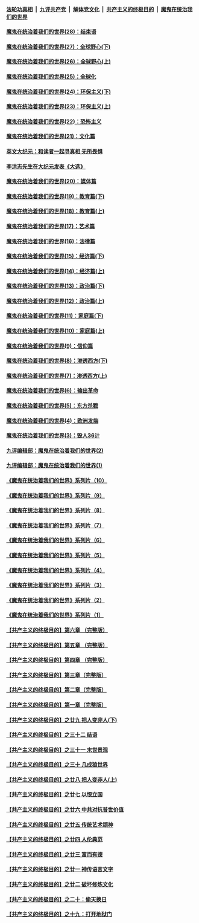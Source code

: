 

####  [法轮功真相](../../../../basic/blob/master/README.md?t=03161331) &nbsp;|&nbsp; [九评共产党](../../../../9ping.md/blob/master/README.md?t=03161331) &nbsp;|&nbsp; [解体党文化](../../../../jtdwh.md/blob/master/README.md?t=03161331)  &nbsp;|&nbsp; [共产主义的终极目的](../../../../gczydzjmd.md/blob/master/README.md?t=03161331) &nbsp;|&nbsp; [魔鬼在统治我们的世界](../../../../mgztzwmdsj.md/blob/master/README.md?t=03161331) 

#### [魔鬼在统治着我们的世界(28)：结束语](../pages/nsc422/n10936246.md?t=03161331) 

#### [魔鬼在统治着我们的世界(27)：全球野心(下)](../pages/nsc422/n10928319.md?t=03161331) 

#### [魔鬼在统治着我们的世界(26)：全球野心(上)](../pages/nsc422/n10900318.md?t=03161331) 

#### [魔鬼在统治着我们的世界(25)：全球化](../pages/nsc422/n10788205.md?t=03161331) 

#### [魔鬼在统治着我们的世界(24)：环保主义(下)](../pages/nsc422/n10695307.md?t=03161331) 

#### [魔鬼在统治着我们的世界(23)：环保主义(上)](../pages/nsc422/n10688613.md?t=03161331) 

#### [魔鬼在统治着我们的世界(22)：恐怖主义](../pages/nsc422/n10614727.md?t=03161331) 

#### [魔鬼在统治着我们的世界(21)：文化篇](../pages/nsc422/n10597706.md?t=03161331) 

#### [英文大纪元：和读者一起寻真相 无所畏惧](../pages/nsc422/n12542027.md?t=03161331) 

#### [李洪志先生在大纪元发表《大选》](../pages/nsc422/n12534746.md?t=03161331) 

#### [魔鬼在统治着我们的世界(20)：媒体篇](../pages/nsc422/n10586579.md?t=03161331) 

#### [魔鬼在统治着我们的世界(19)：教育篇(下)](../pages/nsc422/n10564808.md?t=03161331) 

#### [魔鬼在统治着我们的世界(18)：教育篇(上)](../pages/nsc422/n10526970.md?t=03161331) 

#### [魔鬼在统治着我们的世界(17)：艺术篇](../pages/nsc422/n10499093.md?t=03161331) 

#### [魔鬼在统治着我们的世界(16)：法律篇](../pages/nsc422/n10485969.md?t=03161331) 

#### [魔鬼在统治着我们的世界(15)：经济篇(下)](../pages/nsc422/n10469975.md?t=03161331) 

#### [魔鬼在统治着我们的世界(14)：经济篇(上)](../pages/nsc422/n10457370.md?t=03161331) 

#### [魔鬼在统治着我们的世界(13)：政治篇(下)](../pages/nsc422/n10448270.md?t=03161331) 

#### [魔鬼在统治着我们的世界(12)：政治篇(上)](../pages/nsc422/n10444576.md?t=03161331) 

#### [魔鬼在统治着我们的世界(11)：家庭篇(下)](../pages/nsc422/n10440961.md?t=03161331) 

#### [魔鬼在统治着我们的世界(10)：家庭篇(上)](../pages/nsc422/n10435448.md?t=03161331) 

#### [魔鬼在统治着我们的世界(9)：信仰篇](../pages/nsc422/n10432159.md?t=03161331) 

#### [魔鬼在统治着我们的世界(8)：渗透西方(下)](../pages/nsc422/n10429603.md?t=03161331) 

#### [魔鬼在统治着我们的世界(7)：渗透西方(上)](../pages/nsc422/n10426013.md?t=03161331) 

#### [魔鬼在统治着我们的世界(6)：输出革命](../pages/nsc422/n10421536.md?t=03161331) 

#### [魔鬼在统治着我们的世界(5)：东方杀戮](../pages/nsc422/n10417707.md?t=03161331) 

#### [魔鬼在统治着我们的世界(4)：欧洲发端](../pages/nsc422/n10414890.md?t=03161331) 

#### [魔鬼在统治着我们的世界(3)：毁人36计](../pages/nsc422/n10411583.md?t=03161331) 

#### [九评编辑部：魔鬼在统治着我们的世界(2)](../pages/nsc422/n10410036.md?t=03161331) 

#### [九评编辑部：魔鬼在统治着我们的世界(1)](../pages/nsc422/n10406825.md?t=03161331) 

#### [《魔鬼在统治着我们的世界》系列片（10）](../pages/nsc422/n12292670.md?t=03161331) 

#### [《魔鬼在统治着我们的世界》系列片（9）](../pages/nsc422/n12290859.md?t=03161331) 

#### [《魔鬼在统治着我们的世界》系列片（8）](../pages/nsc422/n12287445.md?t=03161331) 

#### [《魔鬼在统治着我们的世界》系列片（7）](../pages/nsc422/n12283425.md?t=03161331) 

#### [《魔鬼在统治着我们的世界》系列片（6）](../pages/nsc422/n12282314.md?t=03161331) 

#### [《魔鬼在统治着我们的世界》系列片（5）](../pages/nsc422/n12281419.md?t=03161331) 

#### [《魔鬼在统治着我们的世界》系列片（4）](../pages/nsc422/n12274024.md?t=03161331) 

#### [《魔鬼在统治着我们的世界》系列片（3）](../pages/nsc422/n12271322.md?t=03161331) 

#### [《魔鬼在统治着我们的世界》系列片（2）](../pages/nsc422/n12269049.md?t=03161331) 

#### [《魔鬼在统治着我们的世界》系列片（1）](../pages/nsc422/n12267575.md?t=03161331) 

#### [【共产主义的终极目的】第六章 （完整版）](../pages/nsc422/n11428913.md?t=03161331) 

#### [【共产主义的终极目的】第五章 （完整版）](../pages/nsc422/n11428912.md?t=03161331) 

#### [【共产主义的终极目的】第四章 （完整版）](../pages/nsc422/n11428907.md?t=03161331) 

#### [【共产主义的终极目的】第三章（完整版）](../pages/nsc422/n11428848.md?t=03161331) 

#### [【共产主义的终极目的】第二章（完整版）](../pages/nsc422/n11428831.md?t=03161331) 

#### [【共产主义的终极目的】第一章（完整版）](../pages/nsc422/n11417651.md?t=03161331) 

#### [【共产主义的终极目的】之廿九 把人变非人(下)](../pages/nsc422/n11344140.md?t=03161331) 

#### [【共产主义的终极目的】之三十二 结语](../pages/nsc422/n11360535.md?t=03161331) 

#### [【共产主义的终极目的】之三十一 末世景观](../pages/nsc422/n11351129.md?t=03161331) 

#### [【共产主义的终极目的】之三十 几成狼世界](../pages/nsc422/n11348280.md?t=03161331) 

#### [【共产主义的终极目的】之廿八 把人变非人(上)](../pages/nsc422/n11340492.md?t=03161331) 

#### [【共产主义的终极目的】之廿七 以恨立国](../pages/nsc422/n11336944.md?t=03161331) 

#### [【共产主义的终极目的】之廿六 中共对抗普世价值](../pages/nsc422/n11324785.md?t=03161331) 

#### [【共产主义的终极目的】之廿五 传统艺术颂神](../pages/nsc422/n11296396.md?t=03161331) 

#### [【共产主义的终极目的】之廿四 人伦典范](../pages/nsc422/n11296397.md?t=03161331) 

#### [【共产主义的终极目的】之廿三 富而有德](../pages/nsc422/n11283598.md?t=03161331) 

#### [【共产主义的终极目的】之廿一 神传语言文字](../pages/nsc422/n11263265.md?t=03161331) 

#### [【共产主义的终极目的】之廿二 破坏修炼文化](../pages/nsc422/n11245728.md?t=03161331) 

#### [【共产主义的终极目的】之二十：偷天换日](../pages/nsc422/n11238846.md?t=03161331) 

#### [【共产主义的终极目的】之十九：打开地狱门](../pages/nsc422/n11206376.md?t=03161331) 

